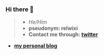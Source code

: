 ### Hi there 👋

<!--
**realwixi/realwixi** is a ✨ _special_ ✨ repository because its `README.md` (this file) appears on your GitHub profile.

Here are some ideas to get you started:

- 🔭 I’m currently working on ...
- 🌱 I’m currently learning ...
- 👯 I’m looking to collaborate on ...
- 🤔 I’m looking for help with ...
- 💬 Ask me about ...
- 📫 How to reach me: ...
- 😄 Pronouns: ...
- ⚡ Fun fact: ...
-->
> - *He/Him* </br>
> - **pseudonym: relwixi** </br>
> - **Contact me through: [twitter](https://twitter.com/realwixi)**  </br>
- **[my personal blog](https://lifeofrealwixi.blogspot.com/)**

    
